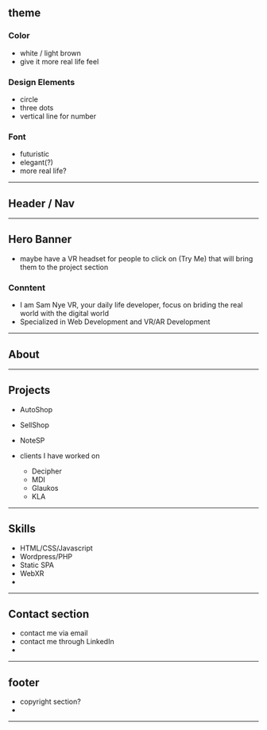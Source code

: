 ## theme

### Color

- white / light brown
- give it more real life feel

### Design Elements

- circle
- three dots
- vertical line for number

### Font

- futuristic
- elegant(?)
- more real life?

---

## Header / Nav 


---


## Hero Banner

- maybe have a VR headset for people to click on (Try Me) that will bring them to the project section

### Conntent

- I am Sam Nye VR, your daily life developer, focus on briding the real world with the digital world
- Specialized in Web Development and VR/AR Development


---

## About

---

## Projects

- AutoShop
- SellShop
- NoteSP

- clients I have worked on
  - Decipher
  - MDI
  - Glaukos
  - KLA

---

## Skills

- HTML/CSS/Javascript
- Wordpress/PHP
- Static SPA
- WebXR
- 

---

## Contact section

- contact me via email
- contact me through LinkedIn
- 

--- 

## footer 

- copyright section?
- 

---
